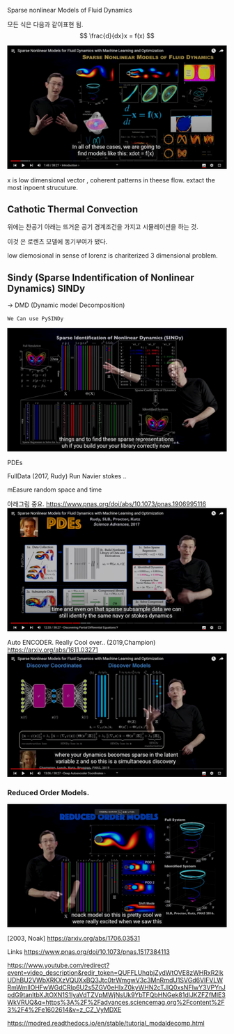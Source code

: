 Sparse nonlinear Models of Fluid Dynamics

모든 식은 다음과 같이표현 됨.
$$
\frac{d}{dx}x = f(x)
$$

![](Figure/SparseFig01.jpg)

x is low dimensional vector , coherent patterns in theese flow. extact the most inpoent strucuture.


## Cathotic Thermal Convection

위에는 찬공기 아래는 뜨거운 공기 경계조건을 가지고 시뮬레이션을 하는 것.


이것 은 로렌츠 모델에 동기부여가 됐다. 

low diemosional in sense of lorenz is chariterized 3 dimensional problem.


## Sindy (Sparse Indentification of Nonlinear Dynamics) SINDy

 -> DMD (Dynamic model Decomposition)

    We Can use PySINDy

 ![](Figure/SparseFig02.jpg)


PDEs 

FullData (2017, Rudy) Run Navier stokes ..


mEasure random space and time 

아래그림 중요.
https://www.pnas.org/doi/abs/10.1073/pnas.1906995116
![](Figure/SparseFig03.jpg)

Auto ENCODER. Really Cool over.. (2019,Champion)
https://arxiv.org/abs/1611.03271
![](Figure/SparseFig04.jpg)

### Reduced Order Models.
![](Figure/SparseFig05.jpg)

[2003, Noak]
https://arxiv.org/abs/1706.03531


Links
https://www.pnas.org/doi/10.1073/pnas.1517384113

https://www.youtube.com/redirect?event=video_description&redir_token=QUFFLUhqbjZydWtOVE8zWHRxR2lkUDhBU2VWbXRKXzVQUXxBQ3Jtc0trWmgwV3c3MnRmdU1SVGd6VlFVLWRmWmllOHFwWGdCRlp6U2s5ZGV0eHIxZ0kyWHN2cTJIQ0xsNFIwY3VPYnJpdG9tanltbXJtOXN1S1lyaVdTZVpMWjNsUk9YbTFQbHNGek81dlJKZFZfMlE3WkVRUQ&q=https%3A%2F%2Fadvances.sciencemag.org%2Fcontent%2F3%2F4%2Fe1602614&v=z_CZ_VyMDXE


https://modred.readthedocs.io/en/stable/tutorial_modaldecomp.html